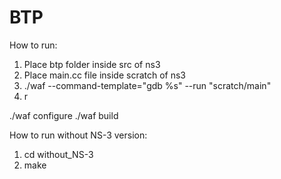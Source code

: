 # BTP

How to run:

1) Place btp folder inside src of ns3
2) Place main.cc file inside scratch of ns3
3) ./waf --command-template="gdb %s" --run "scratch/main"
4) r


./waf configure
./waf build

How to run without NS-3 version:

1) cd without_NS-3
2) make